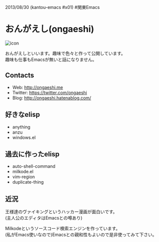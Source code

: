2013/08/30 (kantou-emacs #x01) #関東Emacs

# おんがえし(ongaeshi) 
![icon](http://www.gravatar.com/avatar/6377451175704e2d367ce508bffc1fa5)

おんがえしといいます。趣味で色々と作って公開しています。<br>
趣味も仕事もEmacsが無いと話になりません。

## Contacts
- Web: http://ongaeshi.me
- Twitter: https://twitter.com/ongaeshi
- Blog: http://ongaeshi.hatenablog.com/

## 好きなelisp
- anything
- anzu
- windows.el

## 過去に作ったelisp
- auto-shell-command
- milkode.el
- vim-region
- duplicate-thing

## 近況
王様達のヴァイキングというハッカー漫画が面白いです。<br>
(主人公のエディタはEmacsとの噂あり)

Milkodeというソースコード検索エンジンを作っています。<br>
(私がEmacs使いなので)Emacsとの親和性もよいので是非使ってみて下さい。
